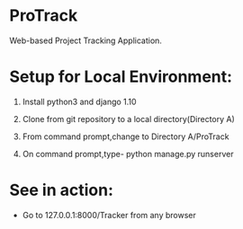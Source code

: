 # ProTrack
Web-based Project Tracking Application.

# Setup for Local Environment:
 1) Install python3 and django 1.10
 
 2) Clone from git repository to a local directory(Directory A)
 
 3) From command prompt,change to Directory A/ProTrack
 
 4) On command prompt,type- python manage.py runserver
 
# See in action:
  - Go to 127.0.0.1:8000/Tracker from any browser 


